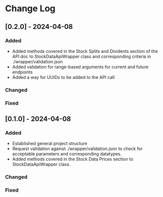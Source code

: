 # Change Log

## [0.2.0] - 2024-04-08

### Added

* Added methods covered in the Stock Splits and Dividents section of the API doc to StockDataApiWrapper class and corresponding criteria in ./wrapper/validation.json
* Added validation for range-based arguments for current and future endpoints
* Added a way for UUIDs to be added to the API call

### Changed

### Fixed

## [0.1.0] - 2024-04-08

### Added

* Established general project structure
* Request validation against ./wrapper/validation.json to check for acceptable parameters and corresponding datatypes.
* Added methods covered in the Stock Data Prices section to StockDataApiWrapper class.

### Changed

### Fixed

